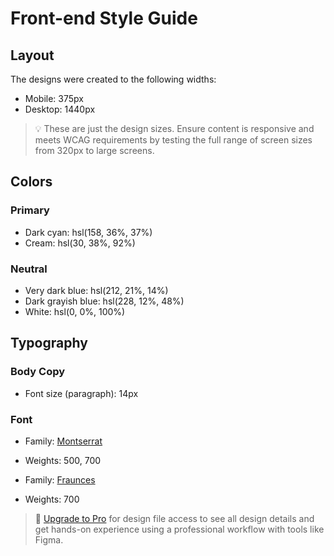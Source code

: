 # Front-end Style Guide

## Layout

The designs were created to the following widths:

-  Mobile: 375px
-  Desktop: 1440px

> 💡 These are just the design sizes. Ensure content is responsive and meets WCAG requirements by testing the full range of screen sizes from 320px to large screens.

## Colors

### Primary

-  Dark cyan: hsl(158, 36%, 37%)
-  Cream: hsl(30, 38%, 92%)

### Neutral

-  Very dark blue: hsl(212, 21%, 14%)
-  Dark grayish blue: hsl(228, 12%, 48%)
-  White: hsl(0, 0%, 100%)

## Typography

### Body Copy

-  Font size (paragraph): 14px

### Font

-  Family: [Montserrat](https://fonts.google.com/specimen/Montserrat)
-  Weights: 500, 700

-  Family: [Fraunces](https://fonts.google.com/specimen/Fraunces)
-  Weights: 700

> 💎 [Upgrade to Pro](https://www.frontendmentor.io/pro?ref=style-guide) for design file access to see all design details and get hands-on experience using a professional workflow with tools like Figma.

